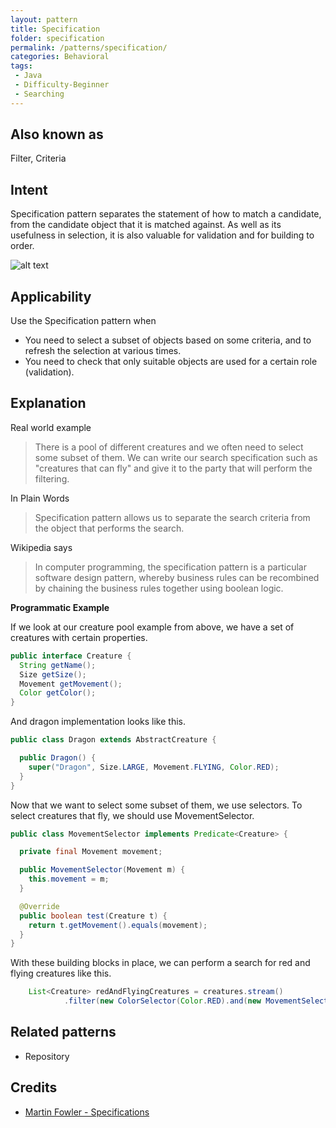 ```yaml
---
layout: pattern
title: Specification
folder: specification
permalink: /patterns/specification/
categories: Behavioral
tags:
 - Java
 - Difficulty-Beginner
 - Searching
---
```


## Also known as
Filter, Criteria

## Intent
Specification pattern separates the statement of how to match a
candidate, from the candidate object that it is matched against. As well as its
usefulness in selection, it is also valuable for validation and for building to
order.

![alt text](./etc/specification.png "Specification")

## Applicability
Use the Specification pattern when

* You need to select a subset of objects based on some criteria, and to refresh the selection at various times.
* You need to check that only suitable objects are used for a certain role (validation).

## Explanation

Real world example

> There is a pool of different creatures and we often need to select some subset of them. We can write our search specification such as "creatures that can fly" and give it to the party that will perform the filtering.

In Plain Words

> Specification pattern allows us to separate the search criteria from the object that performs the search.

Wikipedia says

> In computer programming, the specification pattern is a particular software design pattern, whereby business rules can be recombined by chaining the business rules together using boolean logic.

**Programmatic Example**

If we look at our creature pool example from above, we have a set of creatures with certain properties.

```java
public interface Creature {
  String getName();
  Size getSize();
  Movement getMovement();
  Color getColor();
}
```

And dragon implementation looks like this.

```java
public class Dragon extends AbstractCreature {

  public Dragon() {
    super("Dragon", Size.LARGE, Movement.FLYING, Color.RED);
  }
}
```

Now that we want to select some subset of them, we use selectors. To select creatures that fly, we should use MovementSelector.

```java
public class MovementSelector implements Predicate<Creature> {

  private final Movement movement;

  public MovementSelector(Movement m) {
    this.movement = m;
  }

  @Override
  public boolean test(Creature t) {
    return t.getMovement().equals(movement);
  }
}
```

With these building blocks in place, we can perform a search for red and flying creatures like this.

```java
    List<Creature> redAndFlyingCreatures = creatures.stream()
            .filter(new ColorSelector(Color.RED).and(new MovementSelector(Movement.FLYING))).collect(Collectors.toList());
```

## Related patterns

* Repository

## Credits

* [Martin Fowler - Specifications](http://martinfowler.com/apsupp/spec.pdf)
